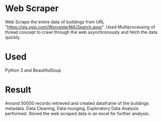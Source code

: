 # Web Scraper

Web Scrape the entire data of buildings from URL "https://gis.vgsi.com/WorcesterMA/Search.aspx". Used Multiprocessing of thread concept to crawl through the web asynchronously and fetch the data quickly.

# Used
Python 3 and 
BeautifulSoup

# Result

Around 50000 records retrieved and created dataframe of the buildings metadata. 
Data Cleaning, Data munging, Exploratory Data Analysis performed.
Stored the web scraped data in an excel for further analysis.
